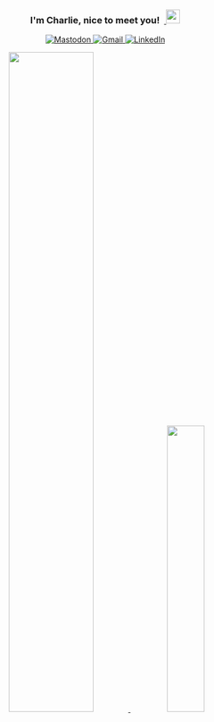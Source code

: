 <h3 align="center"> I'm Charlie, nice to meet you!&nbsp;&nbsp;<a href="#"> <img alt="" src="https://raw.githubusercontent.com/MartinHeinz/MartinHeinz/master/wave.gif" width = 25px> </a> </h3>

<p align="center">
  <a href="https://fosstodon.org/@KingKairos" target="_blank">
      <img alt="Mastodon" src="https://img.shields.io/badge/Mastodon-6364FF.svg?style=for-the-badge"/>
  </a>
  <a href="mailto:cquickreal00@gmail.com?subject=Feedback%20From%20Github&body=Hello," target="_blank">
    <img alt ="Gmail" src="https://img.shields.io/badge/Gmail-EA4335?style=for-the-badge"/>
  </a>
  <a href="https://www.linkedin.com/in/melvinquick/" target="_blank">
    <img alt="LinkedIn" src="https://img.shields.io/badge/LinkedIn-0A66C2?style=for-the-badge">
  </a>  
</p>

<a href="#x">
<div align="center">
<img alt="" src="https://readme-typing-svg.herokuapp.com?lines=Python+Freak+🐍;Football+Lover+🏈;Harry+Potter+Enthusiast+🪄;Hockey+Fanatic+🏒;&center=true&width=500&height=34">
</div>
</a>

<div align="center">
<a href="#x">
<img width="55%" src="https://github-readme-stats.vercel.app/api?username=cquick00&show_icons=true&theme=dracula&count_private=true&include_all_commits=true"/>
</a>
&nbsp;
<a href="#x">
<img width="36.25%" src="https://github-readme-stats.vercel.app/api/top-langs/?username=cquick00&layout=compact&theme=dracula&langs_count=8"/>
</a>
</div>

<!--
**cquick00/cquick00** is a ✨ _special_ ✨ repository because its `README.md` (this file) appears on your GitHub profile.
-->
